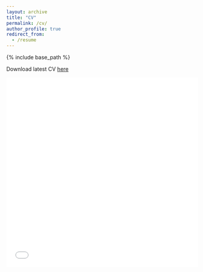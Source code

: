 ```yaml
---
layout: archive
title: "CV"
permalink: /cv/
author_profile: true
redirect_from:
  - /resume
---
```


{% include base_path %}

Download latest CV [here](http://constantin-george.github.io/files/CV_GG.pdf)

<iframe src="/files/CV_GG.pdf" width="100%" height="500" frameborder="no" border="0" marginwidth="0" marginheight="0"></iframe>